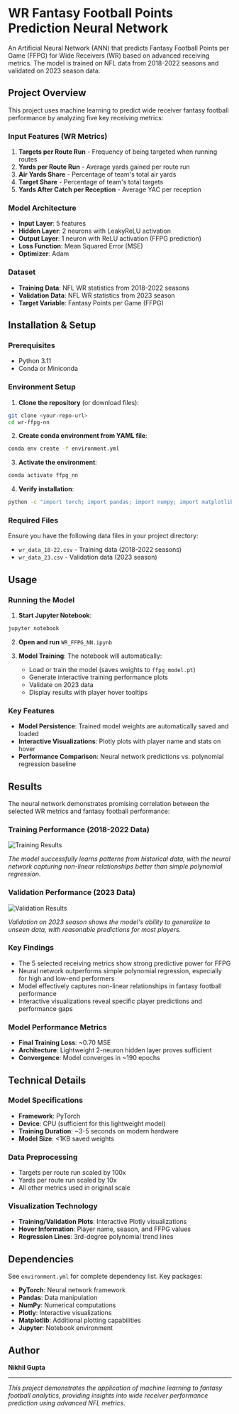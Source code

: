 # WR Fantasy Football Points Prediction Neural Network

An Artificial Neural Network (ANN) that predicts Fantasy Football Points per Game (FFPG) for Wide Receivers (WR) based on advanced receiving metrics. The model is trained on NFL data from 2018-2022 seasons and validated on 2023 season data.

## Project Overview

This project uses machine learning to predict wide receiver fantasy football performance by analyzing five key receiving metrics:

### Input Features (WR Metrics)
1. **Targets per Route Run** - Frequency of being targeted when running routes
2. **Yards per Route Run** - Average yards gained per route run
3. **Air Yards Share** - Percentage of team's total air yards
4. **Target Share** - Percentage of team's total targets
5. **Yards After Catch per Reception** - Average YAC per reception

### Model Architecture
- **Input Layer**: 5 features
- **Hidden Layer**: 2 neurons with LeakyReLU activation
- **Output Layer**: 1 neuron with ReLU activation (FFPG prediction)
- **Loss Function**: Mean Squared Error (MSE)
- **Optimizer**: Adam

### Dataset
- **Training Data**: NFL WR statistics from 2018-2022 seasons
- **Validation Data**: NFL WR statistics from 2023 season
- **Target Variable**: Fantasy Points per Game (FFPG)

## Installation & Setup

### Prerequisites
- Python 3.11
- Conda or Miniconda

### Environment Setup

1. **Clone the repository** (or download files):
```bash
git clone <your-repo-url>
cd wr-ffpg-nn
```

2. **Create conda environment from YAML file**:
```bash
conda env create -f environment.yml
```

3. **Activate the environment**:
```bash
conda activate ffpg_nn
```

4. **Verify installation**:
```bash
python -c "import torch; import pandas; import numpy; import matplotlib; import plotly; print('✅ All libraries installed successfully!')"
```

### Required Files
Ensure you have the following data files in your project directory:
- `wr_data_18-22.csv` - Training data (2018-2022 seasons)
- `wr_data_23.csv` - Validation data (2023 season)

## Usage

### Running the Model

1. **Start Jupyter Notebook**:
```bash
jupyter notebook
```

2. **Open and run** `WR_FFPG_NN.ipynb`

3. **Model Training**: The notebook will automatically:
   - Load or train the model (saves weights to `ffpg_model.pt`)
   - Generate interactive training performance plots
   - Validate on 2023 data
   - Display results with player hover tooltips

### Key Features
- **Model Persistence**: Trained model weights are automatically saved and loaded
- **Interactive Visualizations**: Plotly plots with player name and stats on hover
- **Performance Comparison**: Neural network predictions vs. polynomial regression baseline

## Results

The neural network demonstrates promising correlation between the selected WR metrics and fantasy football performance:

### Training Performance (2018-2022 Data)
![Training Results](training_18-22.png)

*The model successfully learns patterns from historical data, with the neural network capturing non-linear relationships better than simple polynomial regression.*

### Validation Performance (2023 Data)
![Validation Results](validation_23.png)

*Validation on 2023 season shows the model's ability to generalize to unseen data, with reasonable predictions for most players.*

### Key Findings
- The 5 selected receiving metrics show strong predictive power for FFPG
- Neural network outperforms simple polynomial regression, especially for high and low-end performers
- Model effectively captures non-linear relationships in fantasy football performance
- Interactive visualizations reveal specific player predictions and performance gaps

### Model Performance Metrics
- **Final Training Loss**: ~0.70 MSE
- **Architecture**: Lightweight 2-neuron hidden layer proves sufficient
- **Convergence**: Model converges in ~190 epochs

## Technical Details

### Model Specifications
- **Framework**: PyTorch
- **Device**: CPU (sufficient for this lightweight model)
- **Training Duration**: ~3-5 seconds on modern hardware
- **Model Size**: <1KB saved weights

### Data Preprocessing
- Targets per route run scaled by 100x
- Yards per route run scaled by 10x
- All other metrics used in original scale

### Visualization Technology
- **Training/Validation Plots**: Interactive Plotly visualizations
- **Hover Information**: Player name, season, and FFPG values
- **Regression Lines**: 3rd-degree polynomial trend lines

## Dependencies

See `environment.yml` for complete dependency list. Key packages:
- **PyTorch**: Neural network framework
- **Pandas**: Data manipulation
- **NumPy**: Numerical computations
- **Plotly**: Interactive visualizations
- **Matplotlib**: Additional plotting capabilities
- **Jupyter**: Notebook environment

## Author

**Nikhil Gupta**

---

*This project demonstrates the application of machine learning to fantasy football analytics, providing insights into wide receiver performance prediction using advanced NFL metrics.*
